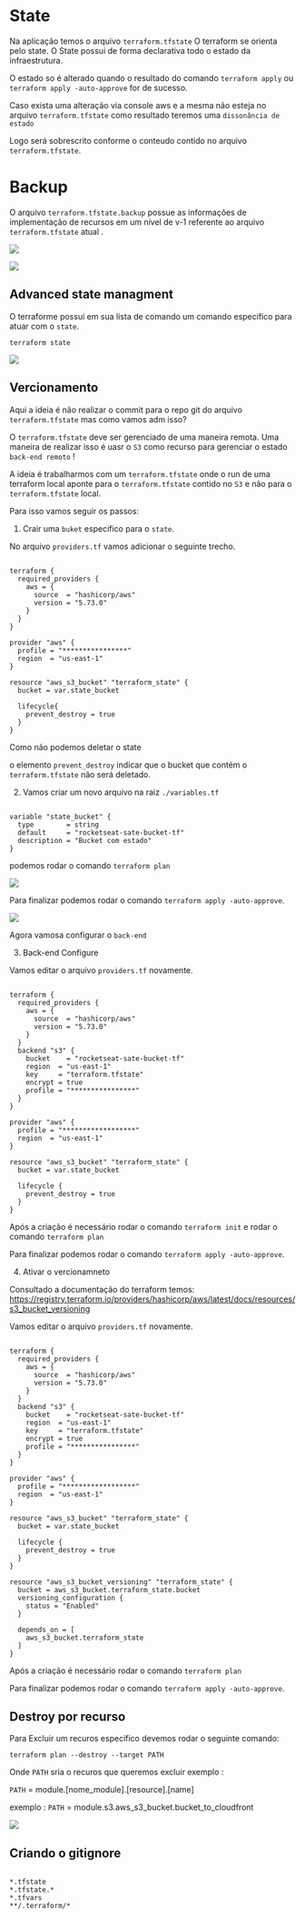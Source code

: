 
# State

Na aplicação temos o arquivo `terraform.tfstate`
O terraform se orienta pelo state. O State possui de forma declarativa todo o estado da infraestrutura.

O estado so é alterado quando o resultado do comando `terraform apply` ou `terraform apply -auto-approve` for de sucesso.

Caso exista uma alteração via console aws e a mesma não esteja no arquivo `terraform.tfstate` como resultado teremos uma `dissonância de estado`

Logo será sobrescrito conforme o conteudo contido no arquivo `terraform.tfstate`.

# Backup

O arquivo `terraform.tfstate.backup` possue as informações de implementação de recursos em um nível de v-1 referente ao arquivo `terraform.tfstate` atual . 

![](image/terraform-state.png)

![](image/terraform-backup.png)


## Advanced state managment

O terraforme possui em sua lista de comando um comando especifico para atuar com o `state`.

`terraform state`

![](image/terraform-state-help.png)


## Vercionamento 

Aqui a ideia é não realizar o commit para o repo git do arquivo `terraform.tfstate` mas como vamos adm isso?

O `terraform.tfstate` deve ser gerenciado de uma maneira remota. Uma maneira de realizar isso é uasr o `S3` como recurso para gerenciar o estado `back-end remoto` !

A ideia é trabalharmos com um  `terraform.tfstate` onde o run de uma terraform local aponte para o `terraform.tfstate` contido no `S3` e não para o `terraform.tfstate` local.

Para isso vamos seguir os passos:

1. Crair uma `buket` especifico para o `state`.

No arquivo `providers.tf` vamos adicionar o seguinte trecho.

```hcl

terraform {
  required_providers {
    aws = {
      source  = "hashicorp/aws"
      version = "5.73.0"
    }
  }
}

provider "aws" {
  profile = "****************"
  region  = "us-east-1"
}

resource "aws_s3_bucket" "terraform_state" {
  bucket = var.state_bucket

  lifecycle{
    prevent_destroy = true
  }
}
```
Como não podemos deletar o state 

o elemento `prevent_destroy` indicar que o bucket que contém o `terraform.tfstate` não será deletado.

2. Vamos criar um novo arquivo na raiz `./variables.tf` 

```hcl

variable "state_bucket" {
  type        = string
  default     = "rocketseat-sate-bucket-tf"
  description = "Bucket com estado"
}

```
podemos rodar o comando `terraform plan`


![](image/new-s3-state.png)

Para finalizar podemos rodar o comando `terraform apply -auto-approve`.

![](image/aws-s3-state.png)

Agora vamosa configurar o `back-end`

3. Back-end Configure

Vamos editar o arquivo  `providers.tf` novamente.

```hcl

terraform {
  required_providers {
    aws = {
      source  = "hashicorp/aws"
      version = "5.73.0"
    }
  }
  backend "s3" {
    bucket    = "rocketseat-sate-bucket-tf"
    region  = "us-east-1"
    key     = "terraform.tfstate"
    encrypt = true
    profile = "****************"
  }
}

provider "aws" {
  profile = "******************"
  region  = "us-east-1"
}

resource "aws_s3_bucket" "terraform_state" {
  bucket = var.state_bucket

  lifecycle {
    prevent_destroy = true
  }
}
```

Após a criação é necessário rodar o comando `terraform init` e rodar o comando `terraform plan`

Para finalizar podemos rodar o comando `terraform apply -auto-approve`.


4. Ativar o vercionamneto

Consultado a documentação do terraform temos: 
https://registry.terraform.io/providers/hashicorp/aws/latest/docs/resources/s3_bucket_versioning

Vamos editar o arquivo  `providers.tf` novamente.

```hcl

terraform {
  required_providers {
    aws = {
      source  = "hashicorp/aws"
      version = "5.73.0"
    }
  }
  backend "s3" {
    bucket    = "rocketseat-sate-bucket-tf"
    region  = "us-east-1"
    key     = "terraform.tfstate"
    encrypt = true
    profile = "****************"
  }
}

provider "aws" {
  profile = "******************"
  region  = "us-east-1"
}

resource "aws_s3_bucket" "terraform_state" {
  bucket = var.state_bucket

  lifecycle {
    prevent_destroy = true
  }
}

resource "aws_s3_bucket_versioning" "terraform_state" {
  bucket = aws_s3_bucket.terraform_state.bucket
  versioning_configuration {
    status = "Enabled"
  }

  depends_on = [
    aws_s3_bucket.terraform_state
  ]
}

```

Após a criação é necessário rodar o comando `terraform plan`

Para finalizar podemos rodar o comando `terraform apply -auto-approve`.


## Destroy por recurso

Para Excluir um recuros especifico devemos rodar o seguinte comando:

`terraform plan --destroy --target PATH`

 Onde `PATH` sria o recuros que queremos excluir exemplo :

 `PATH` =  module.[nome_module].[resource].[name]

 exemplo : 
 `PATH` =  module.s3.aws_s3_bucket.bucket_to_cloudfront

 ![](image\example_destroy_target.png)


 ## Criando o gitignore

 ```hcl

*.tfstate
*.tfstate.*
*.tfvars
**/.terraform/*

```